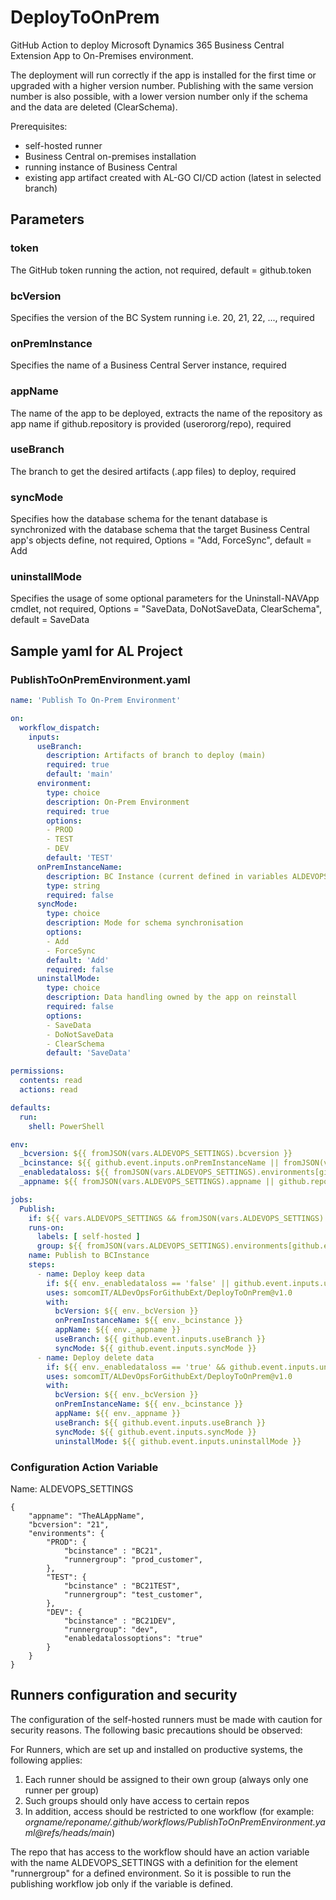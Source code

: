 # DeployToOnPrem

GitHub Action to deploy Microsoft Dynamics 365 Business Central Extension App to On-Premises environment.

The deployment will run correctly if the app is installed for the first time or upgraded with a higher version number. Publishing with the same version number is also possible, with a lower version number only if the schema and the data are deleted (ClearSchema).

Prerequisites:

* self-hosted runner
* Business Central on-premises installation
* running instance of Business Central
* existing app artifact created with AL-GO CI/CD action (latest in selected branch)

## Parameters

### token

The GitHub token running the action, not required, default = github.token

### bcVersion

Specifies the version of the BC System running i.e. 20, 21, 22, ..., required

### onPremInstance

Specifies the name of a Business Central Server instance, required

### appName

The name of the app to be deployed, extracts the name of the repository as app name if github.repository is provided (userororg/repo), 
required

### useBranch

The branch to get the desired artifacts (.app files) to deploy, required

### syncMode

Specifies how the database schema for the tenant database is synchronized with the database schema that the target Business Central app's objects define, not required, Options = "Add, ForceSync", default = Add

### uninstallMode

Specifies the usage of some optional parameters for the Uninstall-NAVApp cmdlet, not required, Options = "SaveData, DoNotSaveData, ClearSchema", default = SaveData

## Sample yaml for AL Project

### PublishToOnPremEnvironment.yaml

```yaml
name: 'Publish To On-Prem Environment'

on:
  workflow_dispatch:
    inputs:
      useBranch:
        description: Artifacts of branch to deploy (main)
        required: true
        default: 'main'
      environment:
        type: choice
        description: On-Prem Environment
        required: true
        options:
        - PROD
        - TEST
        - DEV
        default: 'TEST'
      onPremInstanceName:
        description: BC Instance (current defined in variables ALDEVOPS_SETTINGS environments[On-Prem Environment]), may be overruled here
        type: string
        required: false
      syncMode:
        type: choice
        description: Mode for schema synchronisation
        options:
        - Add
        - ForceSync
        default: 'Add'
        required: false
      uninstallMode:
        type: choice
        description: Data handling owned by the app on reinstall 
        required: false
        options:
        - SaveData
        - DoNotSaveData
        - ClearSchema
        default: 'SaveData'

permissions:
  contents: read
  actions: read

defaults:
  run:
    shell: PowerShell

env:
  _bcversion: ${{ fromJSON(vars.ALDEVOPS_SETTINGS).bcversion }}
  _bcinstance: ${{ github.event.inputs.onPremInstanceName || fromJSON(vars.ALDEVOPS_SETTINGS).environments[github.event.inputs.environment].bcinstance }}
  _enabledataloss: ${{ fromJSON(vars.ALDEVOPS_SETTINGS).environments[github.event.inputs.environment].enabledatalossoptions }}
  _appname: ${{ fromJSON(vars.ALDEVOPS_SETTINGS).appname || github.repository }}

jobs:
  Publish:
    if: ${{ vars.ALDEVOPS_SETTINGS && fromJSON(vars.ALDEVOPS_SETTINGS).environments[github.event.inputs.environment].runnergroup }}
    runs-on: 
      labels: [ self-hosted ]
      group: ${{ fromJSON(vars.ALDEVOPS_SETTINGS).environments[github.event.inputs.environment].runnergroup }}
    name: Publish to BCInstance
    steps:
      - name: Deploy keep data
        if: ${{ env._enabledataloss == 'false' || github.event.inputs.uninstallMode == 'SaveData'}}
        uses: somcomIT/ALDevOpsForGithubExt/DeployToOnPrem@v1.0
        with:
          bcVersion: ${{ env._bcVersion }}
          onPremInstanceName: ${{ env._bcinstance }}
          appName: ${{ env._appname }}
          useBranch: ${{ github.event.inputs.useBranch }}
          syncMode: ${{ github.event.inputs.syncMode }}
      - name: Deploy delete data
        if: ${{ env._enabledataloss == 'true' && github.event.inputs.uninstallMode != 'SaveData'}}
        uses: somcomIT/ALDevOpsForGithubExt/DeployToOnPrem@v1.0
        with:
          bcVersion: ${{ env._bcVersion }}
          onPremInstanceName: ${{ env._bcinstance }}
          appName: ${{ env._appname }}
          useBranch: ${{ github.event.inputs.useBranch }}
          syncMode: ${{ github.event.inputs.syncMode }}
          uninstallMode: ${{ github.event.inputs.uninstallMode }}
```

### Configuration Action Variable

Name: ALDEVOPS_SETTINGS

```
{
    "appname": "TheALAppName",
    "bcversion": "21",
    "environments": {
        "PROD": {
            "bcinstance" : "BC21",
            "runnergroup": "prod_customer",
        },
        "TEST": {
            "bcinstance" : "BC21TEST",
            "runnergroup": "test_customer",
        },
        "DEV": {
            "bcinstance" : "BC21DEV",
            "runnergroup": "dev",
            "enabledatalossoptions": "true"  
        }
    }
}
```

## Runners configuration and security

The configuration of the self-hosted runners must be made with caution for security reasons. The following basic precautions should be observed:

For Runners, which are set up and installed on productive systems, the following applies:

1. Each runner should be assigned to their own group (always only one runner per group)
2. Such groups should only have access to certain repos
3. In addition, access should be restricted to one workflow (for example: *orgname/reponame/.github/workflows/PublishToOnPremEnvironment.yaml@refs/heads/main*)

The repo that has access to the workflow should have an action variable with the name ALDEVOPS_SETTINGS with a definition for the element "runnergroup" for a defined environment. So it is possible to run the publishing workflow job only if the variable is defined.
